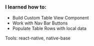 ### I learned how to:

- Build Custom Table View Component
- Work with Nav Bar Buttons
- Populate Table Rows with local data

Tools: react-native, native-base

